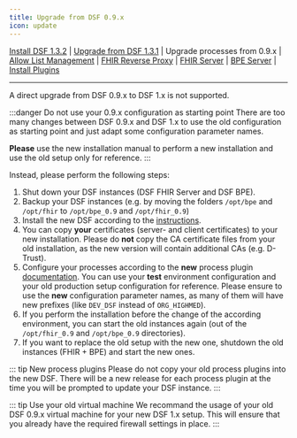 ```yaml
---
title: Upgrade from DSF 0.9.x
icon: update
---
```

 [Install DSF 1.3.2](install.md) | [Upgrade from DSF 1.3.1](upgrade-from-1.md) | Upgrade processes from 0.9.x | [Allow List Management](allowList-mgm.md) | [FHIR Reverse Proxy](fhir-reverse-proxy/README.md) | [FHIR Server](fhir/README.md) | [BPE Server](bpe/README.md) | [Install Plugins](install-plugins.md)  

---

A direct upgrade from DSF 0.9.x to DSF 1.x is not supported. 

:::danger Do not use your 0.9.x configuration as starting point
There are too many changes between DSF 0.9.x and DSF 1.x to use the old configuration as starting point and just adapt some configuration parameter names.

**Please** use the new installation manual to perform a new installation and use the old setup only for reference.
:::


Instead, please perform the following steps:


1. Shut down your DSF instances (DSF FHIR Server and DSF BPE).
2. Backup your DSF instances (e.g. by moving the folders `/opt/bpe` and `/opt/fhir` to `/opt/bpe_0.9` and `/opt/fhir_0.9`)
3. Install the new DSF according to the [instructions](install).
4. You can copy **your** certificates (server- and client certificates) to your new installation. Please do **not** copy the CA certificate files from your old installation, as the new version will contain additional CAs (e.g. D-Trust).
5. Configure your processes according to the **new** process plugin [documentation](./install-plugins). You can use your **test** environment configuration and your old production setup configuration for reference. Please ensure to use the **new** configuration parameter names, as many of them will have new prefixes (like `DEV_DSF` instead of `ORG_HIGHMED`).
6. If you perform the installation before the change of the according environment, you can start the old instances again (out of the `/opt/fhir_0.9` and `/opt/bpe_0.9` directories).
7. If you want to replace the old setup with the new one, shutdown the old instances (FHIR + BPE) and start the new ones.

::: tip New process plugins
Please do not copy your old process plugins into the new DSF. There will be a new release for each process plugin at the time you will be prompted to update your DSF instance.
:::

::: tip Use your old virtual machine
We recommand the usage of your old DSF 0.9.x virtual machine for your new DSF 1.x setup. This will ensure that you already have the required firewall settings in place.
:::